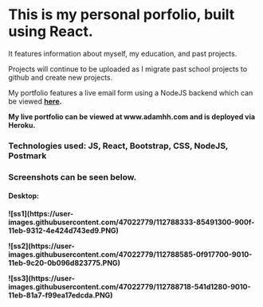 <h1> This is my personal porfolio, built using React. </h1>
<p> It features information about myself, my education, and past projects.</p>
<p> Projects will continue to be uploaded as I migrate past school projects to github and create new projects.</p>
<p> My portfolio features a live email form using a NodeJS backend which can be viewed <strong><a href="https://github.com/adamhh/my-react-profile-backend" target="_blank">here</a>.</p>
<p> My live portfolio can be viewed at www.adamhh.com and is deployed via Heroku.</p>
<h3> Technologies used: JS, React, Bootstrap, CSS, NodeJS, Postmark </h3>
<h3> Screenshots can be seen below.</h3>

<h4> Desktop: </h4>
![ss1](https://user-images.githubusercontent.com/47022779/112788333-85491300-900f-11eb-9312-4e424d743ed9.PNG)
<p> </p>
![ss2](https://user-images.githubusercontent.com/47022779/112788585-0f917700-9010-11eb-9c20-0b096d823775.PNG)
<p> </p>
![ss3](https://user-images.githubusercontent.com/47022779/112788718-541d1280-9010-11eb-81a7-f99ea17edcda.PNG)
<p> </p>
